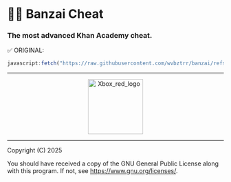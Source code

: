 # 🧟‍♂️ Banzai Cheat
### The most advanced Khan Academy cheat.

✅ ORIGINAL:
```js
javascript:fetch("https://raw.githubusercontent.com/wvbztrr/banzai/refs/heads/main/Banzai.js").then(t=>t.text()).then(eval);
```
---

<p align="center">
  <a href="[https://emoji.gg/emoji/5349-hellokittybyebye](https://emoji.gg/emoji/53860-xbox-red-logo)">
    <img src="https://cdn3.emoji.gg/emojis/53860-xbox-red-logo.png" width="128px" height="128px" alt="Xbox_red_logo">
  </a>
</p>

--- 
Copyright (C) 2025

You should have received a copy of the GNU General Public License along with this program. If not, see <https://www.gnu.org/licenses/>.